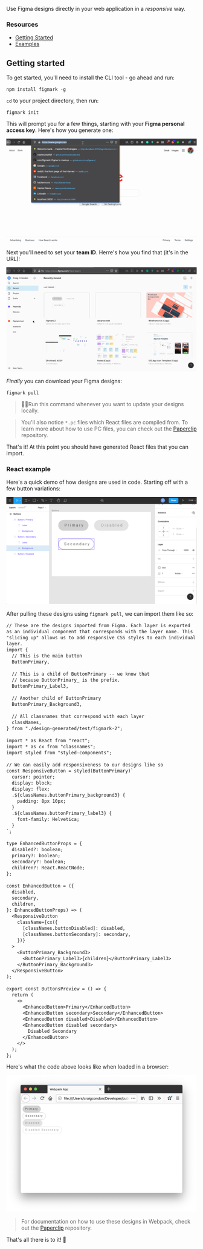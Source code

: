 Use Figma designs directly in your web application in a _responsive_ way.

### Resources

- [Getting Started](#getting-started)
- [Examples](./examples)

## Getting started

To get started, you'll need to install the CLI tool - go ahead and run:

```
npm install figmark -g
```

`cd` to your project directory, then run:

```
figmark init
```

This will prompt you for a few things, starting with your **Figma personal access key**. Here's how you generate one:

![alt figma design](./docs/assets/finding-pat.gif)

Next you'll need to set your **team ID**. Herre's how you find that (it's in the URL):

![alt figma design](./docs/assets/finding-team.gif)

_Finally_ you can download your Figma designs:

```
figmark pull
```

> ☝🏻Run this command whenever you want to update your designs locally.

> You'll also notice `*.pc` files which React files are compiled from. To learn more about how to use PC files, you can check out the [Paperclip](https://github.com/crcn/paperclip) repository.

That's it! At this point you should have generated React files that you can import.

<!-- ### Do's & Don'ts

- 🔴 Don't store your generated designs in GIT. Treat them like dependencies.
- 🟢 Specify file versions that you'd like to download in the `fileVersions` config property.
- 🔴
-->

### React example

Here's a quick demo of how designs are used in code. Starting off with a few button variations:

![alt figma design](./docs/assets/screenshot.png)

After pulling these designs using `figmark pull`, we can import them like so:

```tsx
// These are the designs imported from Figma. Each layer is exported as an individual component that corresponds with the layer name. This "slicing up" allows us to add responsive CSS styles to each individual layer.
import {
  // This is the main button
  ButtonPrimary,

  // This is a child of ButtonPrimary -- we know that
  // because ButtonPrimary_ is the prefix.
  ButtonPrimary_Label3,

  // Another child of ButtonPrimary
  ButtonPrimary_Background3,

  // All classnames that correspond with each layer
  classNames,
} from "./design-generated/test/figmark-2";

import * as React from "react";
import * as cx from "classnames";
import styled from "styled-components";

// We can easily add responsiveness to our designs like so
const ResponsiveButton = styled(ButtonPrimary)`
  cursor: pointer;
  display: block;
  display: flex;
  .${classNames.buttonPrimary_background3} {
    padding: 8px 10px;
  }
  .${classNames.buttonPrimary_label3} {
    font-family: Helvetica;
  }
`;

type EnhancedButtonProps = {
  disabled?: boolean;
  primary?: boolean;
  secondary?: boolean;
  children?: React.ReactNode;
};

const EnhancedButton = ({
  disabled,
  secondary,
  children,
}: EnhancedButtonProps) => (
  <ResponsiveButton
    className={cx({
      [classNames.buttonDisabled]: disabled,
      [classNames.buttonSecondary]: secondary,
    })}
  >
    <ButtonPrimary_Background3>
      <ButtonPrimary_Label3>{children}</ButtonPrimary_Label3>
    </ButtonPrimary_Background3>
  </ResponsiveButton>
);

export const ButtonsPreview = () => {
  return (
    <>
      <EnhancedButton>Primary</EnhancedButton>
      <EnhancedButton secondary>Secondary</EnhancedButton>
      <EnhancedButton disabled>Disabled</EnhancedButton>
      <EnhancedButton disabled secondary>
        Disabled Secondary
      </EnhancedButton>
    </>
  );
};
```

Here's what the code above looks like when loaded in a browser:

![alt figma design](./docs/assets/preview-screenshot.png)

> For documentation on how to use these designs in Webpack, check out the [Paperclip](https://github.com/crcn/paperclip) repository.

That's all there is to it! 🙌
